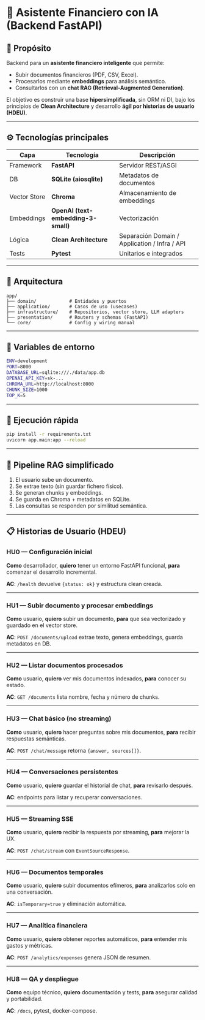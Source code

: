 # 🧠 Asistente Financiero con IA (Backend FastAPI)

## 🎯 Propósito

Backend para un **asistente financiero inteligente** que permite:
- Subir documentos financieros (PDF, CSV, Excel).
- Procesarlos mediante **embeddings** para análisis semántico.
- Consultarlos con un **chat RAG (Retrieval-Augmented Generation)**.

El objetivo es construir una base **hipersimplificada**, sin ORM ni DI, bajo los principios de **Clean Architecture** y desarrollo **ágil por historias de usuario (HDEU)**.

---

## ⚙️ Tecnologías principales

| Capa | Tecnología | Descripción |
|------|-------------|--------------|
| Framework | **FastAPI** | Servidor REST/ASGI |
| DB | **SQLite (aiosqlite)** | Metadatos de documentos |
| Vector Store | **Chroma** | Almacenamiento de embeddings |
| Embeddings | **OpenAI (text-embedding-3-small)** | Vectorización |
| Lógica | **Clean Architecture** | Separación Domain / Application / Infra / API |
| Tests | **Pytest** | Unitarios e integrados |

---

## 🧱 Arquitectura

```
app/
├── domain/            # Entidades y puertos
├── application/       # Casos de uso (usecases)
├── infrastructure/    # Repositorios, vector store, LLM adapters
├── presentation/      # Routers y schemas (FastAPI)
└── core/              # Config y wiring manual
```

---

## 🧾 Variables de entorno

```bash
ENV=development
PORT=8000
DATABASE_URL=sqlite:///./data/app.db
OPENAI_API_KEY=sk-...
CHROMA_URL=http://localhost:8000
CHUNK_SIZE=1000
TOP_K=5
```

---

## 🚀 Ejecución rápida

```bash
pip install -r requirements.txt
uvicorn app.main:app --reload
```

---

## 🧠 Pipeline RAG simplificado

1. El usuario sube un documento.
2. Se extrae texto (sin guardar fichero físico).
3. Se generan chunks y embeddings.
4. Se guarda en Chroma + metadatos en SQLite.
5. Las consultas se responden por similitud semántica.

---

## 📋 Historias de Usuario (HDEU)

### HU0 — Configuración inicial

**Como** desarrollador,
**quiero** tener un entorno FastAPI funcional,
**para** comenzar el desarrollo incremental.

**AC**: `/health` devuelve `{status: ok}` y estructura clean creada.

---

### HU1 — Subir documento y procesar embeddings

**Como** usuario,
**quiero** subir un documento,
**para** que sea vectorizado y guardado en el vector store.

**AC**: `POST /documents/upload` extrae texto, genera embeddings, guarda metadatos en DB.

---

### HU2 — Listar documentos procesados

**Como** usuario,
**quiero** ver mis documentos indexados,
**para** conocer su estado.

**AC**: `GET /documents` lista nombre, fecha y número de chunks.

---

### HU3 — Chat básico (no streaming)

**Como** usuario,
**quiero** hacer preguntas sobre mis documentos,
**para** recibir respuestas semánticas.

**AC**: `POST /chat/message` retorna `{answer, sources[]}`.

---

### HU4 — Conversaciones persistentes

**Como** usuario,
**quiero** guardar el historial de chat,
**para** revisarlo después.

**AC**: endpoints para listar y recuperar conversaciones.

---

### HU5 — Streaming SSE

**Como** usuario,
**quiero** recibir la respuesta por streaming,
**para** mejorar la UX.

**AC**: `POST /chat/stream` con `EventSourceResponse`.

---

### HU6 — Documentos temporales

**Como** usuario,
**quiero** subir documentos efímeros,
**para** analizarlos solo en una conversación.

**AC**: `isTemporary=true` y eliminación automática.

---

### HU7 — Analítica financiera

**Como** usuario,
**quiero** obtener reportes automáticos,
**para** entender mis gastos y métricas.

**AC**: `POST /analytics/expenses` genera JSON de resumen.

---

### HU8 — QA y despliegue

**Como** equipo técnico,
**quiero** documentación y tests,
**para** asegurar calidad y portabilidad.

**AC**: `/docs`, pytest, docker-compose.